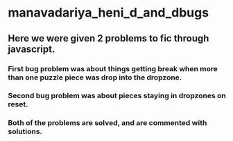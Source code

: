 # manavadariya_heni_d_and_dbugs

## Here we were given 2 problems to fic through javascript. 

### First bug problem was about things getting break when more than one puzzle piece was drop into the dropzone.

### Second bug problem was about pieces staying in dropzones on reset.

### Both of the problems are solved, and are commented with solutions.